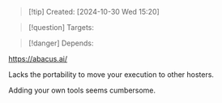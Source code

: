 
>[!tip] Created: [2024-10-30 Wed 15:20]

>[!question] Targets: 

>[!danger] Depends: 

https://abacus.ai/

Lacks the portability to move your execution to other hosters.

Adding your own tools seems cumbersome.